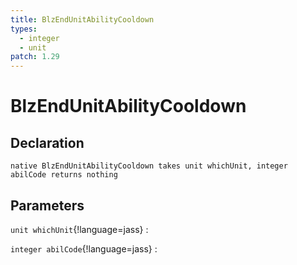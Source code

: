 ```yaml
---
title: BlzEndUnitAbilityCooldown
types:
  - integer
  - unit
patch: 1.29
---
```


# BlzEndUnitAbilityCooldown

## Declaration

```jass
native BlzEndUnitAbilityCooldown takes unit whichUnit, integer abilCode returns nothing
```

## Parameters
`unit whichUnit`{!language=jass}
: 

`integer abilCode`{!language=jass}
: 
